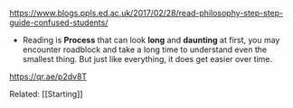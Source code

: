 https://www.blogs.ppls.ed.ac.uk/2017/02/28/read-philosophy-step-step-guide-confused-students/

- Reading is **Process** that can look **long** and **daunting** at first, you may encounter roadblock and take a long time to understand even the smallest thing. But just like everything, it does get easier over time.

https://qr.ae/p2dv8T

Related: [[Starting]]